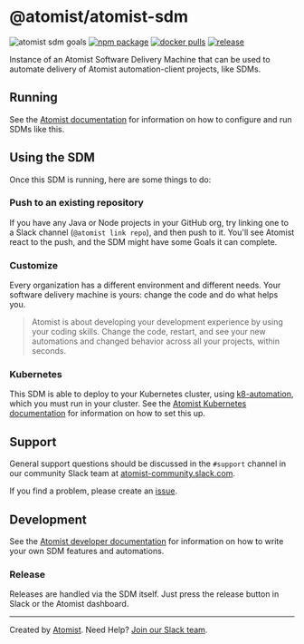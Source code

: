 # @atomist/atomist-sdm

![atomist sdm goals](http://badge.atomist.com/T29E48P34/atomist/atomist-sdm/cae23976-e51c-4e19-b9cd-f7c445c53712)
[![npm package](https://img.shields.io/npm/v/@atomist/atomist-sdm.svg)](https://www.npmjs.com/package/@atomist/atomist-sdm)
[![docker pulls](https://img.shields.io/docker/pulls/atomist/atomist-sdm.svg)](https://hub.docker.com/r/atomist/atomist-sdm)
[![release](https://img.shields.io/github/release/atomist/atomist-sdm.svg)](https://github.com/atomist/atomist-sdm/releases/latest)

Instance of an Atomist Software Delivery Machine that can be used to
automate delivery of Atomist automation-client projects, like SDMs.

## Running

See the [Atomist documentation][atomist-docs] for information on how
to configure and run SDMs like this.

[atomist-docs]: https://docs.atomist.com/ (Atomist Documentation)

## Using the SDM

Once this SDM is running, here are some things to do:

### Push to an existing repository

If you have any Java or Node projects in your GitHub org, try linking
one to a Slack channel (`@atomist link repo`), and then push to it.
You'll see Atomist react to the push, and the SDM might have some
Goals it can complete.

### Customize

Every organization has a different environment and different
needs. Your software delivery machine is yours: change the code and do
what helps you.

> Atomist is about developing your development experience by using
> your coding skills. Change the code, restart, and see your new
> automations and changed behavior across all your projects, within
> seconds.

### Kubernetes

This SDM is able to deploy to your Kubernetes cluster, using
[k8-automation](https://github.com/atomist/k8-automation), which you
must run in your cluster.  See the [Atomist Kubernetes
documentation][atomist-kube] for information on how to set this up.

[atomist-kube]: https://docs.atomist.com/user/kubernetes/ (Atomist Kubernetes Documentation)

## Support

General support questions should be discussed in the `#support`
channel in our community Slack team
at [atomist-community.slack.com][slack].

If you find a problem, please create an [issue][].

[issue]: https://github.com/atomist/splunk-sdm/issues

## Development

See the [Atomist developer documentation][atomist-dev] for information
on how to write your own SDM features and automations.

[atomist-dev]: https://docs.atomist.com/developer/ (Atomist Developer Documentation)

### Release

Releases are handled via the SDM itself.  Just press the release
button in Slack or the Atomist dashboard.

---

Created by [Atomist][atomist].
Need Help?  [Join our Slack team][slack].

[atomist]: https://atomist.com/ (Atomist - How Teams Deliver Software)
[slack]: https://join.atomist.com/ (Atomist Community Slack)
